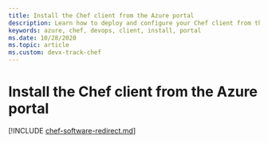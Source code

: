 ```yaml
---
title: Install the Chef client from the Azure portal
description: Learn how to deploy and configure your Chef client from the Azure portal
keywords: azure, chef, devops, client, install, portal
ms.date: 10/28/2020
ms.topic: article
ms.custom: devx-track-chef
---
```


# Install the Chef client from the Azure portal

[!INCLUDE [chef-software-redirect.md](includes/chef-software-redirect.md)]